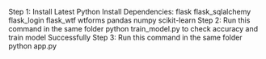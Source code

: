 Step 1:
Install Latest Python
Install Dependencies:
flask
flask_sqlalchemy
flask_login
flask_wtf
wtforms
pandas
numpy
scikit-learn
Step 2:
Run this command in the same folder
python train_model.py
to check accuracy and train model Successfully
Step 3:
Run this command in the same folder
python app.py
